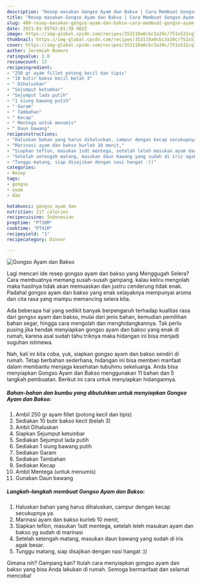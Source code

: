 ```yaml
---
description: "Resep masakan Gongso Ayam dan Bakso | Cara Membuat Gongso Ayam dan Bakso Yang Menggugah Selera"
title: "Resep masakan Gongso Ayam dan Bakso | Cara Membuat Gongso Ayam dan Bakso Yang Menggugah Selera"
slug: 489-resep-masakan-gongso-ayam-dan-bakso-cara-membuat-gongso-ayam-dan-bakso-yang-menggugah-selera
date: 2021-01-05T02:01:39.902Z
image: https://img-global.cpcdn.com/recipes/353110a0cbc3a39c/751x532cq70/gongso-ayam-dan-bakso-foto-resep-utama.jpg
thumbnail: https://img-global.cpcdn.com/recipes/353110a0cbc3a39c/751x532cq70/gongso-ayam-dan-bakso-foto-resep-utama.jpg
cover: https://img-global.cpcdn.com/recipes/353110a0cbc3a39c/751x532cq70/gongso-ayam-dan-bakso-foto-resep-utama.jpg
author: Jeremiah Romero
ratingvalue: 3.8
reviewcount: 13
recipeingredient:
- "250 gr ayam fillet potong kecil dan tipis"
- "10 butir bakso kecil belah 3"
- " Dihaluskan"
- "Sejumput ketumbar"
- "Sejumput lada putih"
- "1 siung bawang putih"
- " Garam"
- " Tambahan"
- " Kecap"
- " Mentega untuk menumis"
- " Daun bawang"
recipeinstructions:
- "Haluskan bahan yang harus dihaluskan, campur dengan kecap secukupnya ya."
- "Marinasi ayam dan bakso kurleb 10 menit,"
- "Siapkan teflon, masukan 1sdt mentega, setelah leleh masukan ayam dan bakso yg sudah di marinasi"
- "Setelah setengah matang, masukan daun bawang yang sudah di iris agak besar."
- "Tunggu matang, siap disajikan dengan nasi hangat :))"
categories:
- Resep
tags:
- gongso
- ayam
- dan

katakunci: gongso ayam dan 
nutrition: 217 calories
recipecuisine: Indonesian
preptime: "PT38M"
cooktime: "PT41M"
recipeyield: "1"
recipecategory: Dinner

---
```



![Gongso Ayam dan Bakso](https://img-global.cpcdn.com/recipes/353110a0cbc3a39c/751x532cq70/gongso-ayam-dan-bakso-foto-resep-utama.jpg)

Lagi mencari ide resep gongso ayam dan bakso yang Menggugah Selera? Cara membuatnya memang susah-susah gampang. kalau keliru mengolah maka hasilnya tidak akan memuaskan dan justru cenderung tidak enak. Padahal gongso ayam dan bakso yang enak selayaknya mempunyai aroma dan cita rasa yang mampu memancing selera kita.

Ada beberapa hal yang sedikit banyak berpengaruh terhadap kualitas rasa dari gongso ayam dan bakso, mulai dari jenis bahan, kemudian pemilihan bahan segar, hingga cara mengolah dan menghidangkannya. Tak perlu pusing jika hendak menyiapkan gongso ayam dan bakso yang enak di rumah, karena asal sudah tahu triknya maka hidangan ini bisa menjadi suguhan istimewa.




Nah, kali ini kita coba, yuk, siapkan gongso ayam dan bakso sendiri di rumah. Tetap berbahan sederhana, hidangan ini bisa memberi manfaat dalam membantu menjaga kesehatan tubuhmu sekeluarga. Anda bisa menyiapkan Gongso Ayam dan Bakso menggunakan 11 bahan dan 5 langkah pembuatan. Berikut ini cara untuk menyiapkan hidangannya.

<!--inarticleads1-->

##### Bahan-bahan dan bumbu yang dibutuhkan untuk menyiapkan Gongso Ayam dan Bakso:

1. Ambil 250 gr ayam fillet (potong kecil dan tipis)
1. Sediakan 10 butir bakso kecil (belah 3)
1. Ambil  Dihaluskan
1. Siapkan Sejumput ketumbar
1. Sediakan Sejumput lada putih
1. Sediakan 1 siung bawang putih
1. Sediakan  Garam
1. Sediakan  Tambahan
1. Sediakan  Kecap
1. Ambil  Mentega (untuk menumis)
1. Gunakan  Daun bawang




<!--inarticleads2-->

##### Langkah-langkah membuat Gongso Ayam dan Bakso:

1. Haluskan bahan yang harus dihaluskan, campur dengan kecap secukupnya ya.
1. Marinasi ayam dan bakso kurleb 10 menit,
1. Siapkan teflon, masukan 1sdt mentega, setelah leleh masukan ayam dan bakso yg sudah di marinasi
1. Setelah setengah matang, masukan daun bawang yang sudah di iris agak besar.
1. Tunggu matang, siap disajikan dengan nasi hangat :))




Gimana nih? Gampang kan? Itulah cara menyiapkan gongso ayam dan bakso yang bisa Anda lakukan di rumah. Semoga bermanfaat dan selamat mencoba!
